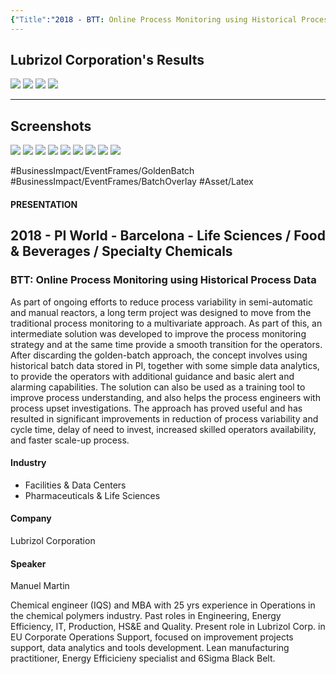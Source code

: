 ```yaml
---
{"Title":"2018 - BTT: Online Process Monitoring using Historical Process Data","Year":2018,"Industry":"[\"Facilities & Data Centers\",\"Pharmaceuticals & Life Sciences\"]","URL":"https://resources.osisoft.com/presentations/btt--online-process-monitoring-using-historical-process-data/","PDF":"https://cdn.osisoft.com/osi/presentations/2018-uc-emea-barcelona/UC18EU-D2LS05-Lubrizol-Martin-BTT-Online-Process-Monitoring-using-Historical-Process-Data.pdf","Company":"Lubrizol Corporation","Keywords":["Golden Batch","Batch Overlay"],"Benefits":["+56% Quality"],"dg-publish":true,"permalink":"/aveva/customer-stories/2018/2018-lubrizol-corporation-btt-online-process-monitoring-using-historical-process-data/","dgPassFrontmatter":true}
---
```


## Lubrizol Corporation's Results
![](https://i.imgur.com/Jdn9pIv.png)
![](https://i.imgur.com/7PvnKi4.png)
![](https://i.imgur.com/TiwBH7U.png)
![](https://i.imgur.com/yMw0tR7.png)

---
## Screenshots
![](https://i.imgur.com/8EFxGCQ.png)
![](https://i.imgur.com/qEq25qU.png)
![](https://i.imgur.com/9LGF15P.png)
![](https://i.imgur.com/vjkDUZ1.png)
![](https://i.imgur.com/UaKRypw.png)
![](https://i.imgur.com/Cnorr1C.png)
![](https://i.imgur.com/mDF7FZP.png)
![](https://i.imgur.com/pMZvtB5.png)
![](https://i.imgur.com/BBO8uTJ.png)

#BusinessImpact/EventFrames/GoldenBatch #BusinessImpact/EventFrames/BatchOverlay #Asset/Latex 

#### PRESENTATION

## 2018 - PI World - Barcelona - Life Sciences / Food & Beverages / Specialty Chemicals

### BTT: Online Process Monitoring using Historical Process Data

As part of ongoing efforts to reduce process variability in semi-automatic and manual reactors, a long term project was designed to move from the traditional process monitoring to a multivariate approach. As part of this, an intermediate solution was developed to improve the process monitoring strategy and at the same time provide a smooth transition for the operators. After discarding the golden-batch approach, the concept involves using historical batch data stored in PI, together with some simple data analytics, to provide the operators with additional guidance and basic alert and alarming capabilities. The solution can also be used as a training tool to improve process understanding, and also helps the process engineers with process upset investigations. The approach has proved useful and has resulted in significant improvements in reduction of process variability and cycle time, delay of need to invest, increased skilled operators availability, and faster scale-up process.

#### Industry

- Facilities & Data Centers
- Pharmaceuticals & Life Sciences

#### Company

Lubrizol Corporation

#### Speaker

Manuel Martin

Chemical engineer (IQS) and MBA with 25 yrs experience in Operations in the chemical polymers industry. Past roles in Engineering, Energy Efficiency, IT, Production, HS&E and Quality. Present role in Lubrizol Corp. in EU Corporate Operations Support, focused on improvement projects support, data analytics and tools development. Lean manufacturing practitioner, Energy Efficicieny specialist and 6Sigma Black Belt.